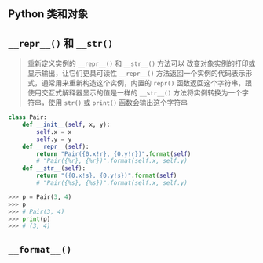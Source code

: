 
## Python 类和对象

> 



## `__repr__()` 和 `__str()`

> 重新定义实例的 `__repr__()` 和 `__str__()` 方法可以 改变对象实例的打印或显示输出，让它们更具可读性
> `__repr__()` 方法返回一个实例的代码表示形式，通常用来重新构造这个实例，内置的 `repr()` 函数返回这个字符串，跟使用交互式解释器显示的值是一样的
> `__str__()` 方法将实例转换为一个字符串，使用 `str()` 或 `print()` 函数会输出这个字符串

```python
class Pair:
    def __init__(self, x, y):
        self.x = x
        self.y = y
    def __repr__(self):
        return "Pair({0.x!r}, {0.y!r})".format(self) 
        # "Pair({%r}, {%r})".format(self.x, self.y)
    def __str__(self):
        return "({0.x!s}, {0.y!s})".format(self)
        # "Pair({%s}, {%s})".format(self.x, self.y)

>>> p = Pair(3, 4)
>>> p
>>> # Pair(3, 4)
>>> print(p)
>>> # (3, 4)
```


## `__format__()`